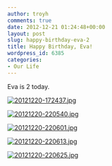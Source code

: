 ```yaml
---
author: troyh
comments: true
date: 2012-12-21 01:24:48+00:00
layout: post
slug: happy-birthday-eva-2
title: Happy Birthday, Eva!
wordpress_id: 6385
categories:
- Our Life
---
```


Eva is 2 today.   
  
[![20121220-172437.jpg](http://troyandgay.files.wordpress.com/2012/12/20121220-172437.jpg)](http://troyandgay.files.wordpress.com/2012/12/20121220-172437.jpg)  
  
[![20121220-220540.jpg](http://troyandgay.files.wordpress.com/2012/12/20121220-220540.jpg)](http://troyandgay.files.wordpress.com/2012/12/20121220-220540.jpg)  
  
[![20121220-220601.jpg](http://troyandgay.files.wordpress.com/2012/12/20121220-220601.jpg)](http://troyandgay.files.wordpress.com/2012/12/20121220-220601.jpg)  
  
[![20121220-220613.jpg](http://troyandgay.files.wordpress.com/2012/12/20121220-220613.jpg)](http://troyandgay.files.wordpress.com/2012/12/20121220-220613.jpg)  
  
[![20121220-220625.jpg](http://troyandgay.files.wordpress.com/2012/12/20121220-220625.jpg)](http://troyandgay.files.wordpress.com/2012/12/20121220-220625.jpg)
